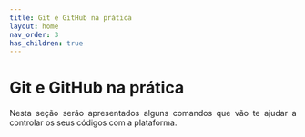 ```yaml
---
title: Git e GitHub na prática
layout: home
nav_order: 3
has_children: true
---
```


<h1>Git e GitHub na prática</h1>

<p align = "justify">
Nesta seção serão apresentados alguns comandos que vão te ajudar a controlar os seus códigos com a plataforma.
</p>